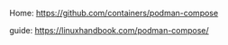Home: https://github.com/containers/podman-compose

guide: https://linuxhandbook.com/podman-compose/
